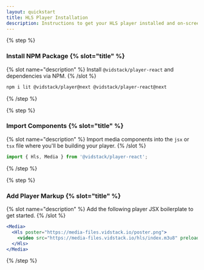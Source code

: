 ```yaml
---
layout: quickstart
title: HLS Player Installation
description: Instructions to get your HLS player installed and on-screen using React.
---
```


{% step %}

### Install NPM Package {% slot="title" %}

{% slot name="description" %}
Install `@vidstack/player-react` and dependencies via NPM.
{% /slot %}

```bash {% copy=true %}
npm i lit @vidstack/player@next @vidstack/player-react@next
```

{% /step %}

{% step %}

### Import Components {% slot="title" %}

{% slot name="description" %}
Import media components into the `jsx` or `tsx` file where you'll be building your player.
{% /slot %}

```js {% copy=true %}
import { Hls, Media } from '@vidstack/player-react';
```

{% /step %}

{% step %}

### Add Player Markup {% slot="title" %}

{% slot name="description" %}
Add the following player JSX boilerplate to get started.
{% /slot %}

```jsx {% copy=true %}
<Media>
  <Hls poster="https://media-files.vidstack.io/poster.png">
    <video src="https://media-files.vidstack.io/hls/index.m3u8" preload="none" />
  </Hls>
</Media>
```

{% /step %}
